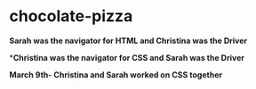 # chocolate-pizza

**Sarah was the navigator for HTML and Christina was the Driver**

***Christina was the navigator for CSS and Sarah was the Driver**

**March 9th- Christina and Sarah worked on CSS together**

